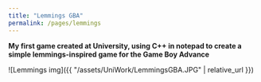 ```yaml
---
title: "Lemmings GBA"
permalink: /pages/lemmings
---
```


**My first game created at University, using C++ in notepad to create a simple lemmings-inspired game for the Game Boy Advance**

![Lemmings img]({{ "/assets/UniWork/LemmingsGBA.JPG" | relative_url }})
